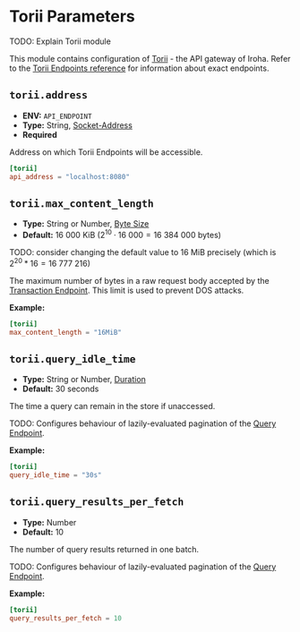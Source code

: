 # Torii Parameters

TODO: Explain Torii module

This module contains configuration of [Torii](/reference/glossary#torii-gate) - the API gateway of Iroha. Refer to the
[Torii Endpoints reference](/reference/torii-endpoints) for information about exact endpoints.

## `torii.address`

- **ENV:** `API_ENDPOINT`
- **Type:** String, [Socket-Address](glossary#type-socket-address)
- **Required**

Address on which Torii Endpoints will be accessible.

```toml
[torii]
api_address = "localhost:8080"
```

## `torii.max_content_length`

- **Type:** String or Number, [Byte Size](glossary#type-byte-size)
- **Default:** $16\ 000\text{ KiB}$ ($2^{10} \cdot 16\ 000 = 16\ 384\ 000\text{ bytes}$)

TODO: consider changing the default value to 16 MiB precisely (which is $2^{20} * 16 = 16\ 777\ 216$)

The maximum number of bytes in a raw request body accepted by the
[Transaction Endpoint](/reference/torii-endpoints#transaction). This limit is used to prevent DOS attacks.

**Example:**

```toml
[torii]
max_content_length = "16MiB"
```

## `torii.query_idle_time`

- **Type:** String or Number, [Duration](glossary#type-duration)
- **Default:** 30 seconds

The time a query can remain in the store if unaccessed.

TODO: Configures behaviour of lazily-evaluated pagination of the [Query Endpoint](/reference/torii-endpoints#query).

**Example:**

```toml
[torii]
query_idle_time = "30s"
```

## `torii.query_results_per_fetch`

- **Type:** Number
- **Default:** $10$

The number of query results returned in one batch.

TODO: Configures behaviour of lazily-evaluated pagination of the [Query Endpoint](/reference/torii-endpoints#query).

**Example:**

```toml
[torii]
query_results_per_fetch = 10
```
